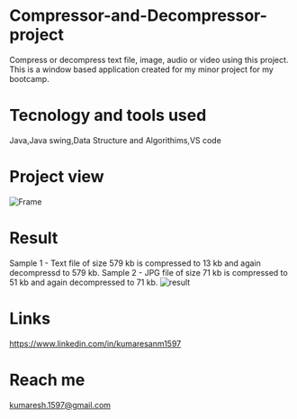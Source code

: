 # Compressor-and-Decompressor-project
Compress or decompress text file, image, audio or video using this project.
This is a window based application created for my minor project for my bootcamp.

# Tecnology  and tools used
Java,Java swing,Data Structure and Algorithims,VS code

# Project view
![Frame](https://user-images.githubusercontent.com/115056892/226512201-50d27b94-0085-4075-a3e2-bd20a99c90fa.jpg)


# Result
Sample 1 - Text file of size 579 kb is compressed to 13 kb and again decompressd to 579 kb.
Sample 2 - JPG file of size 71 kb is compressed to 51 kb and again decompressed to 71 kb.
![result](https://user-images.githubusercontent.com/115056892/226520356-a0ddc645-a59b-4239-b325-22abedc6dc13.jpg)


# Links
https://www.linkedin.com/in/kumaresanm1597

# Reach me
kumaresh.1597@gmail.com

